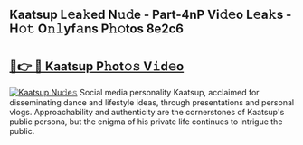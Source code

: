 ## Kaatsup L𝚎a𝚔ed N𝚞𝚍e - Part-4nP Vi𝚍𝚎o L𝚎a𝚔s - H𝚘𝚝 O𝚗𝚕yf𝚊ns P𝚑𝚘tos 8e2c6

# <h2><a href="http://kfbbz1.oniu.top/?m=Kaatsup">🔗👉 🔴 Kaatsup P𝚑ot𝚘𝚜 V𝚒d𝚎o</a></h2>

[![Kaatsup Nu𝚍e𝚜](https://i.imgur.com/0qMVB7G.gif)](http://kfbbz1.oniu.top/?m=Kaatsup)
Social media personality Kaatsup, acclaimed for disseminating dance and lifestyle ideas, through presentations and personal vlogs. Approachability and authenticity are the cornerstones of Kaatsup's public persona, but the enigma of his private life continues to intrigue the public.  
